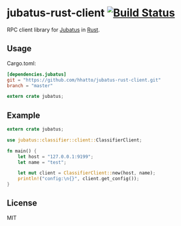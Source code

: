 # jubatus-rust-client [![Build Status](https://travis-ci.org/hhatto/jubatus-rust-client.svg?branch=master)](https://travis-ci.org/hhatto/jubatus-rust-client)

RPC client library for [Jubatus](http://jubat.us/) in [Rust](https://www.rust-lang.org/). 

## Usage

Cargo.toml:

```toml
[dependencies.jubatus]
git = "https://github.com/hhatto/jubatus-rust-client.git"
branch = "master"
```

```rust
extern crate jubatus;
```

## Example

```rust
extern crate jubatus;

use jubatus::classifier::client::ClassifierClient;

fn main() {
    let host = "127.0.0.1:9199";
    let name = "test";

    let mut client = ClassifierClient::new(host, name);
    println!("config:\n{}", client.get_config());
}
```

## License

MIT
